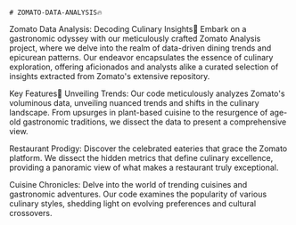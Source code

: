                                                                                          # ZOMATO-DATA-ANALYSIS🔥
Zomato Data Analysis: Decoding Culinary Insights🍔
Embark on a gastronomic odyssey with our meticulously crafted Zomato Analysis project, where we delve into the realm of data-driven dining trends and epicurean patterns. Our endeavor encapsulates the essence of culinary exploration, offering aficionados and analysts alike a curated selection of insights extracted from Zomato's extensive repository.

Key Features🍕
Unveiling Trends: Our code meticulously analyzes Zomato's voluminous data, unveiling nuanced trends and shifts in the culinary landscape. From upsurges in plant-based cuisine to the resurgence of age-old gastronomic traditions, we dissect the data to present a comprehensive view.

Restaurant Prodigy: Discover the celebrated eateries that grace the Zomato platform. We dissect the hidden metrics that define culinary excellence, providing a panoramic view of what makes a restaurant truly exceptional.

Cuisine Chronicles: Delve into the world of trending cuisines and gastronomic adventures. Our code examines the popularity of various culinary styles, shedding light on evolving preferences and cultural crossovers.

